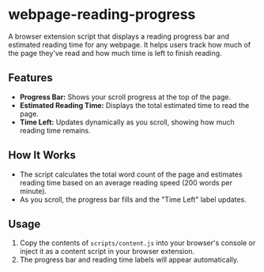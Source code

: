 # webpage-reading-progress

A browser extension script that displays a reading progress bar and estimated reading time for any webpage. It helps users track how much of the page they've read and how much time is left to finish reading.

## Features

-   **Progress Bar:** Shows your scroll progress at the top of the page.
-   **Estimated Reading Time:** Displays the total estimated time to read the page.
-   **Time Left:** Updates dynamically as you scroll, showing how much reading time remains.

## How It Works

-   The script calculates the total word count of the page and estimates reading time based on an average reading speed (200 words per minute).
-   As you scroll, the progress bar fills and the "Time Left" label updates.

## Usage

1. Copy the contents of `scripts/content.js` into your browser's console or inject it as a content script in your browser extension.
2. The progress bar and reading time labels will appear automatically.
